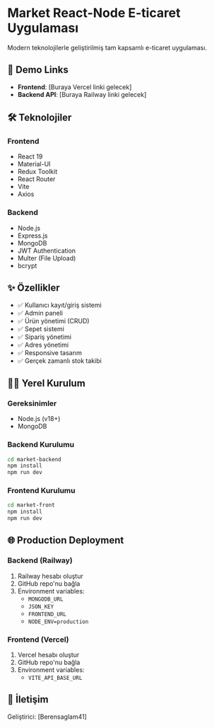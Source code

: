 # Market React-Node E-ticaret Uygulaması

Modern teknolojilerle geliştirilmiş tam kapsamlı e-ticaret uygulaması.

## 🚀 Demo Links
- **Frontend**: [Buraya Vercel linki gelecek]
- **Backend API**: [Buraya Railway linki gelecek]

## 🛠️ Teknolojiler

### Frontend
- React 19
- Material-UI
- Redux Toolkit
- React Router
- Vite
- Axios

### Backend
- Node.js
- Express.js
- MongoDB
- JWT Authentication
- Multer (File Upload)
- bcrypt

## ✨ Özellikler

- ✅ Kullanıcı kayıt/giriş sistemi
- ✅ Admin paneli
- ✅ Ürün yönetimi (CRUD)
- ✅ Sepet sistemi
- ✅ Sipariş yönetimi
- ✅ Adres yönetimi
- ✅ Responsive tasarım
- ✅ Gerçek zamanlı stok takibi

## 🏃‍♂️ Yerel Kurulum

### Gereksinimler
- Node.js (v18+)
- MongoDB

### Backend Kurulumu
```bash
cd market-backend
npm install
npm run dev
```

### Frontend Kurulumu
```bash
cd market-front
npm install
npm run dev
```

## 🌐 Production Deployment

### Backend (Railway)
1. Railway hesabı oluştur
2. GitHub repo'nu bağla
3. Environment variables:
   - `MONGODB_URL`
   - `JSON_KEY`
   - `FRONTEND_URL`
   - `NODE_ENV=production`

### Frontend (Vercel)
1. Vercel hesabı oluştur
2. GitHub repo'nu bağla
3. Environment variables:
   - `VITE_API_BASE_URL`

## 📧 İletişim
Geliştirici: [Berensaglam41]
